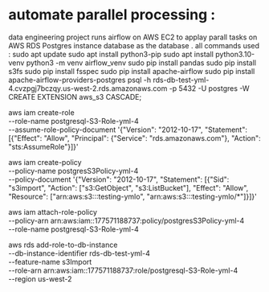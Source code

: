 # automate parallel processing :
data engineering project runs airflow on AWS EC2 to applay parall tasks  on AWS RDS Postgres instance database as the database .
all commands used :
sudo apt update
sudo apt install python3-pip
sudo apt install python3.10-venv
python3 -m venv airflow_venv
sudo pip install pandas 
sudo pip install s3fs
sudo pip install fsspec
sudo pip install apache-airflow
sudo pip install apache-airflow-providers-postgres
psql -h rds-db-test-yml-4.cvzpgj7bczqy.us-west-2.rds.amazonaws.com -p 5432 -U postgres -W
CREATE EXTENSION aws_s3 CASCADE;

aws iam create-role \
    --role-name postgresql-S3-Role-yml-4 \
    --assume-role-policy-document '{"Version": "2012-10-17", "Statement": [{"Effect": "Allow", "Principal": {"Service": "rds.amazonaws.com"}, "Action": "sts:AssumeRole"}]}'

aws iam create-policy \
    --policy-name postgresS3Policy-yml-4 \
    --policy-document '{"Version": "2012-10-17", "Statement": [{"Sid": "s3import", "Action": ["s3:GetObject", "s3:ListBucket"], "Effect": "Allow", "Resource": ["arn:aws:s3:::testing-ymlo", "arn:aws:s3:::testing-ymlo/*"]}]}'

aws iam attach-role-policy \
    --policy-arn arn:aws:iam::177571188737:policy/postgresS3Policy-yml-4 \
    --role-name postgresql-S3-Role-yml-4

aws rds add-role-to-db-instance \
   --db-instance-identifier rds-db-test-yml-4 \
   --feature-name s3Import \
   --role-arn arn:aws:iam::177571188737:role/postgresql-S3-Role-yml-4   \
   --region us-west-2

